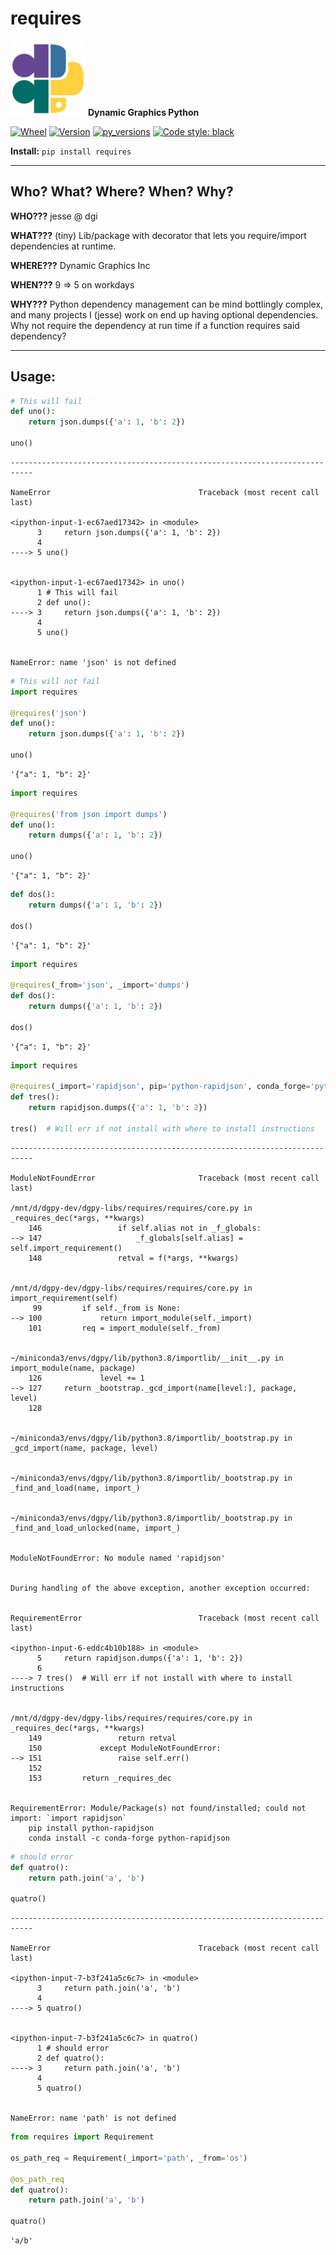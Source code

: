 # requires

<img src="https://github.com/dynamic-graphics-inc/dgpy-libs/blob/master/_data/dgpy_logo.svg?raw=true" alt="drawing" width="120"/> **Dynamic Graphics Python**

[![Wheel](https://img.shields.io/pypi/wheel/requires.svg)](https://img.shields.io/pypi/wheel/requires.svg)
[![Version](https://img.shields.io/pypi/v/requires.svg)](https://img.shields.io/pypi/v/requires.svg)
[![py_versions](https://img.shields.io/pypi/pyversions/requires.svg)](https://img.shields.io/pypi/pyversions/requires.svg)
[![Code style: black](https://img.shields.io/badge/code%20style-black-000000.svg)](https://github.com/psf/black)

**Install:** `pip install requires`

___

## Who? What? Where? When? Why?

**WHO???** jesse @ dgi

**WHAT???** (tiny) Lib/package with decorator that lets you require/import dependencies at runtime.

**WHERE???** Dynamic Graphics Inc

**WHEN???** 9 => 5 on workdays

**WHY???** Python dependency management can be mind bottlingly complex, and many projects I (jesse) work on end up having optional dependencies. Why not require the dependency at run time if a function requires said dependency?


___

## Usage:



```python
# This will fail
def uno():
    return json.dumps({'a': 1, 'b': 2})

uno()
```


    ---------------------------------------------------------------------------

    NameError                                 Traceback (most recent call last)

    <ipython-input-1-ec67aed17342> in <module>
          3     return json.dumps({'a': 1, 'b': 2})
          4 
    ----> 5 uno()
    

    <ipython-input-1-ec67aed17342> in uno()
          1 # This will fail
          2 def uno():
    ----> 3     return json.dumps({'a': 1, 'b': 2})
          4 
          5 uno()


    NameError: name 'json' is not defined



```python
# This will not fail
import requires

@requires('json')
def uno():
    return json.dumps({'a': 1, 'b': 2})

uno()
```




    '{"a": 1, "b": 2}'




```python
import requires

@requires('from json import dumps')
def uno():
    return dumps({'a': 1, 'b': 2})

uno()
```




    '{"a": 1, "b": 2}'




```python
def dos():
    return dumps({'a': 1, 'b': 2})

dos()
```




    '{"a": 1, "b": 2}'




```python
import requires

@requires(_from='json', _import='dumps')
def dos():
    return dumps({'a': 1, 'b': 2})

dos()
```




    '{"a": 1, "b": 2}'




```python
import requires

@requires(_import='rapidjson', pip='python-rapidjson', conda_forge='python-rapidjson')
def tres():
    return rapidjson.dumps({'a': 1, 'b': 2})

tres()  # Will err if not install with where to install instructions
```


    ---------------------------------------------------------------------------

    ModuleNotFoundError                       Traceback (most recent call last)

    /mnt/d/dgpy-dev/dgpy-libs/requires/requires/core.py in _requires_dec(*args, **kwargs)
        146                 if self.alias not in _f_globals:
    --> 147                     _f_globals[self.alias] = self.import_requirement()
        148                 retval = f(*args, **kwargs)


    /mnt/d/dgpy-dev/dgpy-libs/requires/requires/core.py in import_requirement(self)
         99         if self._from is None:
    --> 100             return import_module(self._import)
        101         req = import_module(self._from)


    ~/miniconda3/envs/dgpy/lib/python3.8/importlib/__init__.py in import_module(name, package)
        126             level += 1
    --> 127     return _bootstrap._gcd_import(name[level:], package, level)
        128 


    ~/miniconda3/envs/dgpy/lib/python3.8/importlib/_bootstrap.py in _gcd_import(name, package, level)


    ~/miniconda3/envs/dgpy/lib/python3.8/importlib/_bootstrap.py in _find_and_load(name, import_)


    ~/miniconda3/envs/dgpy/lib/python3.8/importlib/_bootstrap.py in _find_and_load_unlocked(name, import_)


    ModuleNotFoundError: No module named 'rapidjson'

    
    During handling of the above exception, another exception occurred:


    RequirementError                          Traceback (most recent call last)

    <ipython-input-6-eddc4b10b188> in <module>
          5     return rapidjson.dumps({'a': 1, 'b': 2})
          6 
    ----> 7 tres()  # Will err if not install with where to install instructions
    

    /mnt/d/dgpy-dev/dgpy-libs/requires/requires/core.py in _requires_dec(*args, **kwargs)
        149                 return retval
        150             except ModuleNotFoundError:
    --> 151                 raise self.err()
        152 
        153         return _requires_dec


    RequirementError: Module/Package(s) not found/installed; could not import: `import rapidjson`
        pip install python-rapidjson
        conda install -c conda-forge python-rapidjson



```python
# should error
def quatro():
    return path.join('a', 'b')

quatro()
```


    ---------------------------------------------------------------------------

    NameError                                 Traceback (most recent call last)

    <ipython-input-7-b3f241a5c6c7> in <module>
          3     return path.join('a', 'b')
          4 
    ----> 5 quatro()
    

    <ipython-input-7-b3f241a5c6c7> in quatro()
          1 # should error
          2 def quatro():
    ----> 3     return path.join('a', 'b')
          4 
          5 quatro()


    NameError: name 'path' is not defined



```python
from requires import Requirement

os_path_req = Requirement(_import='path', _from='os')

@os_path_req
def quatro():
    return path.join('a', 'b')

quatro()
```




    'a/b'


